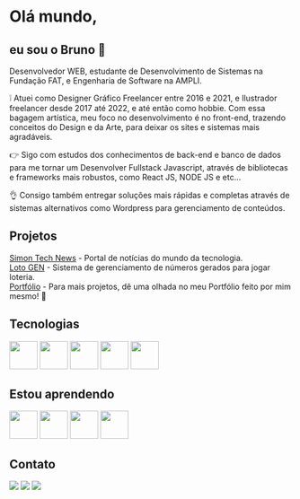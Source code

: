 # Olá mundo, 
## eu sou o Bruno 👋

Desenvolvedor WEB, estudante de Desenvolvimento de Sistemas na Fundação FAT, e Engenharia de Software na AMPLI.

:grey_exclamation: Atuei como Designer Gráfico Freelancer entre 2016 e 2021, e Ilustrador freelancer desde 2017 até 2022, e até então como hobbie. Com essa bagagem artística, meu foco no desenvolvimento é no front-end, trazendo conceitos do Design e da Arte, para deixar os sites e sistemas mais agradáveis.

:point_right: Sigo com estudos dos conhecimentos de back-end e banco de dados para me tornar um Desenvolver Fullstack Javascript, através de bibliotecas e frameworks mais robustos, como React JS, NODE JS e etc...

:ok_hand: Consigo também entregar soluções mais rápidas e completas através de sistemas alternativos como Wordpress para gerenciamento de conteúdos.

## Projetos
<div>
  <a href="https://simonntechnews.rf.gd/">Simon Tech News</a> - Portal de notícias do mundo da tecnologia. <br>
  <a href="https://simonntech.github.io/lotoGen/">Loto GEN</a> - Sistema de gerenciamento de números gerados para jogar loteria. <br>
  <a href="https://simonntech.github.io/portfolio/">Portfólio</a> - Para mais projetos, dê uma olhada no meu Portfólio feito por mim mesmo! 🤙
</div>

## Tecnologias
<div>
  <img src="https://cdn.jsdelivr.net/gh/devicons/devicon@latest/icons/html5/html5-plain.svg" width="50" height="50"/>
  <img src="https://cdn.jsdelivr.net/gh/devicons/devicon@latest/icons/css3/css3-plain.svg" width="50" height="50"/>
  <img src="https://cdn.jsdelivr.net/gh/devicons/devicon@latest/icons/javascript/javascript-plain.svg" width="50" height="50"/>
  <img src="https://cdn.jsdelivr.net/gh/devicons/devicon@latest/icons/bootstrap/bootstrap-original.svg" width="50" height="50"/>
  <img src="https://cdn.jsdelivr.net/gh/devicons/devicon@latest/icons/wordpress/wordpress-plain.svg" width="50" height="50"/>
</div>

## Estou aprendendo
<div>
  <img src="https://cdn.jsdelivr.net/gh/devicons/devicon@latest/icons/nodejs/nodejs-original.svg" width="50" height="50"/>
  <img src="https://cdn.jsdelivr.net/gh/devicons/devicon@latest/icons/react/react-original.svg" width="50" height="50"/>
  <img src="https://cdn.jsdelivr.net/gh/devicons/devicon@latest/icons/json/json-plain.svg" width="50" height="50"/>
  <img src="https://cdn.jsdelivr.net/gh/devicons/devicon@latest/icons/mysql/mysql-original.svg" width="50" height="50"/>
</div>

## Contato
<div>
  <a href="https://instagram.com/simonntech" target="_blank"><img loading="lazy" src="https://img.shields.io/badge/-Instagram-%23E4405F?style=for-the-badge&logo=instagram&logoColor=white" target="_blank"></a>
  <a href = "mailto:contato.simon.tech@gmail.com"><img loading="lazy" src="https://img.shields.io/badge/Gmail-D14836?style=for-the-badge&logo=gmail&logoColor=white" target="_blank"></a>
  <a href="https://www.linkedin.com/in/brunosimonferreira" target="_blank"><img loading="lazy" src="https://img.shields.io/badge/-LinkedIn-%230077B5?style=for-the-badge&logo=linkedin&logoColor=white" target="_blank"></a>   
</div>
